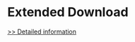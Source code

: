 # Extended Download
[>> Detailed information](https://secure.shareit.com/shareit/product.html?productid=300983567&affiliateid=200057808)